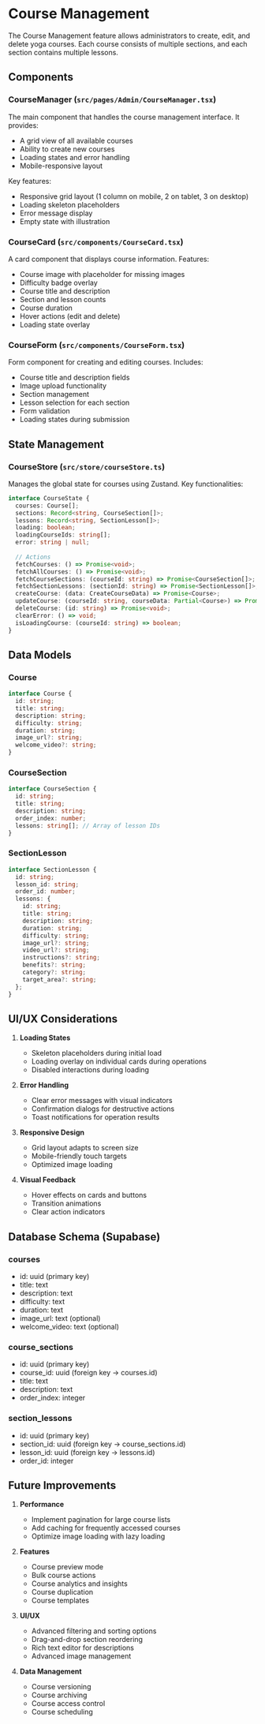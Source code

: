 # Course Management

The Course Management feature allows administrators to create, edit, and delete yoga courses. Each course consists of multiple sections, and each section contains multiple lessons.

## Components

### CourseManager (`src/pages/Admin/CourseManager.tsx`)

The main component that handles the course management interface. It provides:
- A grid view of all available courses
- Ability to create new courses
- Loading states and error handling
- Mobile-responsive layout

Key features:
- Responsive grid layout (1 column on mobile, 2 on tablet, 3 on desktop)
- Loading skeleton placeholders
- Error message display
- Empty state with illustration

### CourseCard (`src/components/CourseCard.tsx`)

A card component that displays course information. Features:
- Course image with placeholder for missing images
- Difficulty badge overlay
- Course title and description
- Section and lesson counts
- Course duration
- Hover actions (edit and delete)
- Loading state overlay

### CourseForm (`src/components/CourseForm.tsx`)

Form component for creating and editing courses. Includes:
- Course title and description fields
- Image upload functionality
- Section management
- Lesson selection for each section
- Form validation
- Loading states during submission

## State Management

### CourseStore (`src/store/courseStore.ts`)

Manages the global state for courses using Zustand. Key functionalities:

```typescript
interface CourseState {
  courses: Course[];
  sections: Record<string, CourseSection[]>;
  lessons: Record<string, SectionLesson[]>;
  loading: boolean;
  loadingCourseIds: string[];
  error: string | null;
  
  // Actions
  fetchCourses: () => Promise<void>;
  fetchAllCourses: () => Promise<void>;
  fetchCourseSections: (courseId: string) => Promise<CourseSection[]>;
  fetchSectionLessons: (sectionId: string) => Promise<SectionLesson[]>;
  createCourse: (data: CreateCourseData) => Promise<Course>;
  updateCourse: (courseId: string, courseData: Partial<Course>) => Promise<Course>;
  deleteCourse: (id: string) => Promise<void>;
  clearError: () => void;
  isLoadingCourse: (courseId: string) => boolean;
}
```

## Data Models

### Course
```typescript
interface Course {
  id: string;
  title: string;
  description: string;
  difficulty: string;
  duration: string;
  image_url?: string;
  welcome_video?: string;
}
```

### CourseSection
```typescript
interface CourseSection {
  id: string;
  title: string;
  description: string;
  order_index: number;
  lessons: string[]; // Array of lesson IDs
}
```

### SectionLesson
```typescript
interface SectionLesson {
  id: string;
  lesson_id: string;
  order_id: number;
  lessons: {
    id: string;
    title: string;
    description: string;
    duration: string;
    difficulty: string;
    image_url?: string;
    video_url?: string;
    instructions?: string;
    benefits?: string;
    category?: string;
    target_area?: string;
  };
}
```

## UI/UX Considerations

1. **Loading States**
   - Skeleton placeholders during initial load
   - Loading overlay on individual cards during operations
   - Disabled interactions during loading

2. **Error Handling**
   - Clear error messages with visual indicators
   - Confirmation dialogs for destructive actions
   - Toast notifications for operation results

3. **Responsive Design**
   - Grid layout adapts to screen size
   - Mobile-friendly touch targets
   - Optimized image loading

4. **Visual Feedback**
   - Hover effects on cards and buttons
   - Transition animations
   - Clear action indicators

## Database Schema (Supabase)

### courses
- id: uuid (primary key)
- title: text
- description: text
- difficulty: text
- duration: text
- image_url: text (optional)
- welcome_video: text (optional)

### course_sections
- id: uuid (primary key)
- course_id: uuid (foreign key -> courses.id)
- title: text
- description: text
- order_index: integer

### section_lessons
- id: uuid (primary key)
- section_id: uuid (foreign key -> course_sections.id)
- lesson_id: uuid (foreign key -> lessons.id)
- order_id: integer

## Future Improvements

1. **Performance**
   - Implement pagination for large course lists
   - Add caching for frequently accessed courses
   - Optimize image loading with lazy loading

2. **Features**
   - Course preview mode
   - Bulk course actions
   - Course analytics and insights
   - Course duplication
   - Course templates

3. **UI/UX**
   - Advanced filtering and sorting options
   - Drag-and-drop section reordering
   - Rich text editor for descriptions
   - Advanced image management

4. **Data Management**
   - Course versioning
   - Course archiving
   - Course access control
   - Course scheduling
